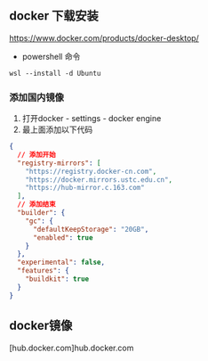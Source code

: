 ## docker 下载安装

 https://www.docker.com/products/docker-desktop/


- powershell 命令

`wsl --install -d Ubuntu`

### 添加国内镜像

1. 打开docker - settings - docker engine
2. 最上面添加以下代码

```json
{
  // 添加开始
  "registry-mirrors": [
    "https://registry.docker-cn.com",
    "https://docker.mirrors.ustc.edu.cn",
    "https://hub-mirror.c.163.com"
  ],
  // 添加结束
  "builder": {
    "gc": {
      "defaultKeepStorage": "20GB",
      "enabled": true
    }
  },
  "experimental": false,
  "features": {
    "buildkit": true
  }
}
```


## docker镜像
[hub.docker.com]hub.docker.com